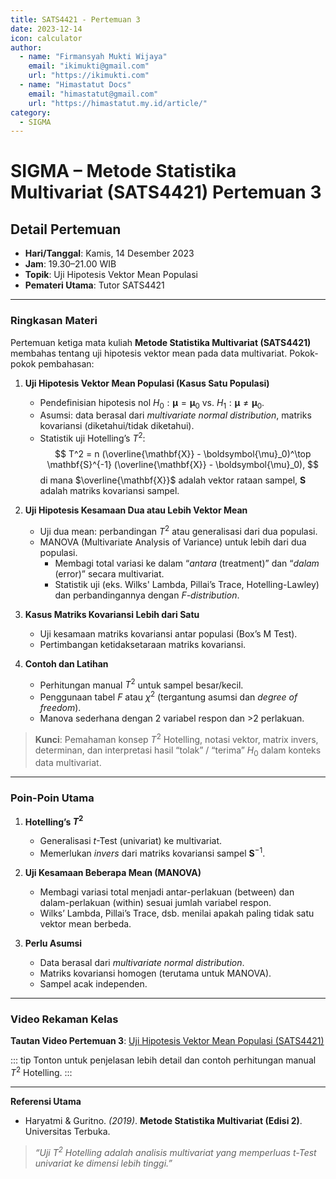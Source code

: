 ```yaml
--- 
title: SATS4421 - Pertemuan 3
date: 2023-12-14
icon: calculator
author:
  - name: "Firmansyah Mukti Wijaya"
    email: "ikimukti@gmail.com"
    url: "https://ikimukti.com"
  - name: "Himastatut Docs"
    email: "himastatut@gmail.com"
    url: "https://himastatut.my.id/article/"
category:
  - SIGMA
--- 
```


# SIGMA – Metode Statistika Multivariat (SATS4421) Pertemuan 3

## Detail Pertemuan

- **Hari/Tanggal**: Kamis, 14 Desember 2023  
- **Jam**: 19.30–21.00 WIB  
- **Topik**: Uji Hipotesis Vektor Mean Populasi  
- **Pemateri Utama**: Tutor SATS4421

--- 

### Ringkasan Materi

Pertemuan ketiga mata kuliah **Metode Statistika Multivariat (SATS4421)** membahas tentang uji hipotesis vektor mean pada data multivariat. Pokok-pokok pembahasan:

1. **Uji Hipotesis Vektor Mean Populasi (Kasus Satu Populasi)**  
   - Pendefinisian hipotesis nol $H_0: \boldsymbol{\mu} = \boldsymbol{\mu}_0$ vs. $H_1: \boldsymbol{\mu} \neq \boldsymbol{\mu}_0$.  
   - Asumsi: data berasal dari *multivariate normal distribution*, matriks kovariansi (diketahui/tidak diketahui).  
   - Statistik uji Hotelling’s $T^2$:  
     $$
     T^2 = n (\overline{\mathbf{X}} - \boldsymbol{\mu}_0)^\top \mathbf{S}^{-1} (\overline{\mathbf{X}} - \boldsymbol{\mu}_0),
     $$
     di mana $\overline{\mathbf{X}}$ adalah vektor rataan sampel, $\mathbf{S}$ adalah matriks kovariansi sampel.  

2. **Uji Hipotesis Kesamaan Dua atau Lebih Vektor Mean**  
   - Uji dua mean: perbandingan $T^2$ atau generalisasi dari dua populasi.  
   - MANOVA (Multivariate Analysis of Variance) untuk lebih dari dua populasi.  
     - Membagi total variasi ke dalam “*antara* (treatment)” dan “*dalam* (error)” secara multivariat.  
     - Statistik uji (eks. Wilks' Lambda, Pillai’s Trace, Hotelling-Lawley) dan perbandingannya dengan *F-distribution*.

3. **Kasus Matriks Kovariansi Lebih dari Satu**  
   - Uji kesamaan matriks kovariansi antar populasi (Box’s M Test).  
   - Pertimbangan ketidaksetaraan matriks kovariansi.

4. **Contoh dan Latihan**  
   - Perhitungan manual $T^2$ untuk sampel besar/kecil.  
   - Penggunaan tabel $F$ atau $\chi^2$ (tergantung asumsi dan *degree of freedom*).  
   - Manova sederhana dengan 2 variabel respon dan >2 perlakuan.

> **Kunci**: Pemahaman konsep $T^2$ Hotelling, notasi vektor, matrix invers, determinan, dan interpretasi hasil “tolak” / “terima” $H_0$ dalam konteks data multivariat.

--- 

### Poin-Poin Utama

1. **Hotelling’s $T^2$**  
   - Generalisasi $t$-Test (univariat) ke multivariat.  
   - Memerlukan *invers* dari matriks kovariansi sampel $\mathbf{S}^{-1}$.  

2. **Uji Kesamaan Beberapa Mean (MANOVA)**  
   - Membagi variasi total menjadi antar-perlakuan (between) dan dalam-perlakuan (within) sesuai jumlah variabel respon.  
   - Wilks’ Lambda, Pillai’s Trace, dsb. menilai apakah paling tidak satu vektor mean berbeda.

3. **Perlu Asumsi**  
   - Data berasal dari *multivariate normal distribution*.  
   - Matriks kovariansi homogen (terutama untuk MANOVA).  
   - Sampel acak independen.

--- 

### Video Rekaman Kelas

**Tautan Video Pertemuan 3**: [Uji Hipotesis Vektor Mean Populasi (SATS4421)](https://www.youtube.com/watch?v=jyMNUMEn7-s)

<VidStack
  src="https://www.youtube.com/watch?v=jyMNUMEn7-s"
  title="SIGMA - Pengantar Statistika Matematis I (SATS4410) Pertemuan 3"
/>

::: tip
Tonton untuk penjelasan lebih detail dan contoh perhitungan manual $T^2$ Hotelling.
:::

--- 

**Referensi Utama**  
- Haryatmi & Guritno. *(2019)*. **Metode Statistika Multivariat (Edisi 2)**. Universitas Terbuka.

> *“Uji $T^2$ Hotelling adalah analisis multivariat yang memperluas $t$-Test univariat ke dimensi lebih tinggi.”*



<GitContributors />
<GitChangelog />